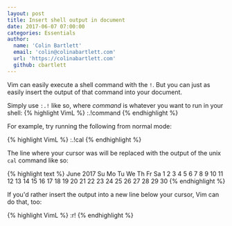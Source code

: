 ```yaml
---
layout: post
title: Insert shell output in document
date: 2017-06-07 07:00:00
categories: Essentials
author:
  name: 'Colin Bartlett'
  email: 'colin@colinabartlett.com'
  url: 'https://colinabartlett.com'
  github: cbartlett
---
```


Vim can easily execute a shell command with the `!`. But you can just as easily insert the output of that command into your document.

Simply use `:.!` like so, where _command_ is whatever you want to run in your shell:
{% highlight VimL %}
:.!command
{% endhighlight %}

For example, try running the following from normal mode:

{% highlight VimL %}
:.!cal
{% endhighlight %}

The line where your cursor was will be replaced with the output of the unix `cal` command like so:

{% highlight text %}
     June 2017
Su Mo Tu We Th Fr Sa
             1  2  3
 4  5  6  7  8  9 10
11 12 13 14 15 16 17
18 19 20 21 22 23 24
25 26 27 28 29 30
{% endhighlight %}

If you'd rather insert the output into a new line below your cursor, Vim can do that, too:

{% highlight VimL %}
:r!
{% endhighlight %}
